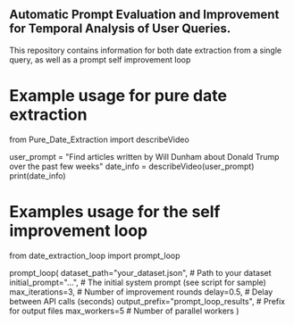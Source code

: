 ## Automatic Prompt Evaluation and Improvement for Temporal Analysis of User Queries.

This repository contains information for both date extraction from a single query, as well as a prompt self improvement loop

# Example usage for pure date extraction

from Pure_Date_Extraction import describeVideo

user_prompt = "Find articles written by Will Dunham about Donald Trump over the past few weeks"
date_info = describeVideo(user_prompt)
print(date_info)


# Examples usage for the self improvement loop

from date_extraction_loop import prompt_loop

prompt_loop(
    dataset_path="your_dataset.json",           # Path to your dataset
    initial_prompt="...",                       # The initial system prompt (see script for sample)
    max_iterations=3,                           # Number of improvement rounds
    delay=0.5,                                  # Delay between API calls (seconds)
    output_prefix="prompt_loop_results",        # Prefix for output files
    max_workers=5                               # Number of parallel workers
)
